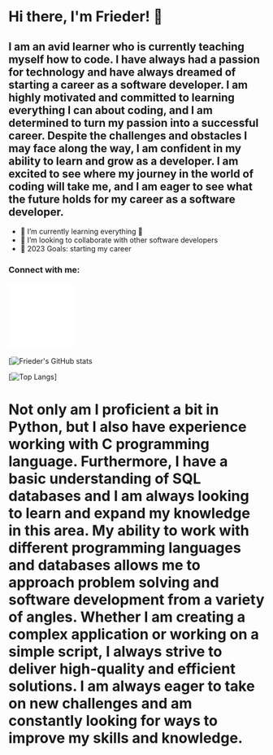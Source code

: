 # Hi there, I'm Frieder! 👋

## I am an avid learner who is currently teaching myself how to code. I have always had a passion for technology and have always dreamed of starting a career as a software developer. I am highly motivated and committed to learning everything I can about coding, and I am determined to turn my passion into a successful career. Despite the challenges and obstacles I may face along the way, I am confident in my ability to learn and grow as a developer. I am excited to see where my journey in the world of coding will take me, and I am eager to see what the future holds for my career as a software developer.

- 🌱 I’m currently learning everything 🤣
- 👯 I’m looking to collaborate with other software developers
- 🥅 2023 Goals: starting my career

### Connect with me:

[![website](./img/linkedin-light-small.svg)](https://www.linkedin.com/in/frieder-singer-6a9b9025b/)

[![Frieder's GitHub stats](https://github-readme-stats.vercel.app/api?username=friedersinger&count_private=true&show_icons=true&theme=dark)

<!-- (https://github.com/friedersinger/github-readme-stats) -->

[![Top Langs](https://github-readme-stats.vercel.app/api/top-langs/?username=friedersinger&theme=dark)]

<!-- (https://github.com/friedersinger/github-readme-stats) -->

# Not only am I proficient a bit in Python, but I also have experience working with C programming language. Furthermore, I have a basic understanding of SQL databases and I am always looking to learn and expand my knowledge in this area. My ability to work with different programming languages and databases allows me to approach problem solving and software development from a variety of angles. Whether I am creating a complex application or working on a simple script, I always strive to deliver high-quality and efficient solutions. I am always eager to take on new challenges and am constantly looking for ways to improve my skills and knowledge.
